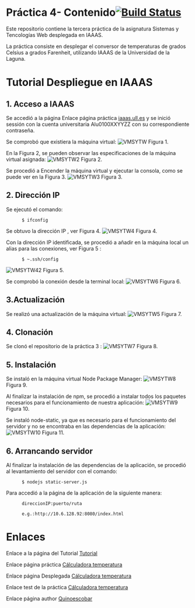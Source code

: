 # Práctica 4- Contenido[![Build Status](https://travis-ci.org/quinoescobar/sytw_prt_03.svg)](https://travis-ci.org/quinoescobar/sytw_prt_03)

Este repositorio contiene la tercera práctica de la asignatura Sistemas y Tencologías Web desplegada en IAAAS.

La práctica consiste en desplegar el conversor de temperaturas de grados Celsius a grados Farenheit, utilizando IAAAS de la Universidad de la Laguna.

# Tutorial Despliegue en IAAAS


## 1. Acceso a IAAAS
Se accedió a la página Enlace página práctica [iaaas.ull.es](http://iaas.ull.es/) y se inició sessión con la cuenta universitaria Alu0100XXYYZZ con su correspondiente contraseña.

Se comprobó que existiera la máquina virtual: ![VMSYTW](./images/s1.PNG "VMSYTW")
Figura 1.

En la Figura 2, se pueden observar las especificaciones de la máquina virtual asignada:
![VMSYTW2](images/s2.PNG "VMSYTW2")
Figura 2.

Se procedió a Encender la máquina virtual y ejecutar la consola, como se puede ver en la Figura 3.
![VMSYTW3](images/s3.PNG "VMSYTW3")
Figura 3.


## 2. Dirección IP
Se ejecutó el comando:

          $ ifconfig
Se obtuvo la dirección IP , ver Figura 4.
![VMSYTW4](images/s4.PNG "VMSYTW4")
Figura 4.

Con la dirección IP identificada, se procedió a añadir en la máquina local un alias para las conexiones, ver Figura 5  :

          $ ~.ssh/config
![VMSYTW42](images/s42.PNG "VMSYTW42")
Figura 5.

Se comprobó la conexión desde la terminal local:
![VMSYTW6](images/s6.PNG "VMSYTW6")
Figura 6.

## 3.Actualización
Se realizó una actualización de la máquina virtual:
![VMSYTW5](images/s5.PNG "VMSYTW42")
Figura 7.
## 4. Clonación
Se clonó el repositorio de la práctica 3 :
![VMSYTW7](images/s7.PNG "VMSYTW7")
Figura 8.
## 5. Instalación
Se instaló en la máquina virtual Node Package Manager:
![VMSYTW8](images/s8.PNG "VMSYTW8")
Figura 9.

Al finalizar la instalación de npm, se procedió a instalar todos los paquetes necesarios para el funcionamiento de nuestra aplicación:
![VMSYTW9](images/s9.PNG "VMSYTW9")
Figura 10.

Se instaló node-static, ya que es necesario para el funcionamiento del servidor y no se encontraba en las dependencias de la aplicación:
![VMSYTW10](images/s10.PNG "VMSYTW10")
Figura 11.
## 6. Arrancando servidor

Al finalizar la instalación de las dependencias de la aplicación, se procedió al levantamiento del servidor con el comando:

          $ nodejs static-server.js

Para accedió a la página de la aplicación de la siguiente manera:

          direccionIP:puerto/ruta

          e.g.:http://10.6.128.92:8080/index.html
# Enlaces
Enlace a la página del Tutorial [Tutorial](https://quinoescobar.github.io/sytw_prt_04)

Enlace página práctica [Cálculadora temperatura](https://quinoescobar.github.io/sytw_prt_04)

Enlace página Desplegada [Cálculadora temperatura](http://10.6.128.92:8080/index.html)

Enlace test de la práctica [Cálculadora temperatura](http://10.6.128.92:8080/tests/)

Enlace página author [Quinoescobar](https://quinoescobar.github.io)
